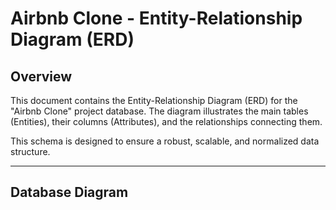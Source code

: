 # Airbnb Clone - Entity-Relationship Diagram (ERD)

## Overview

This document contains the Entity-Relationship Diagram (ERD) for the "Airbnb Clone" project database. The diagram illustrates the main tables (Entities), their columns (Attributes), and the relationships connecting them.

This schema is designed to ensure a robust, scalable, and normalized data structure.

---

## Database Diagram
